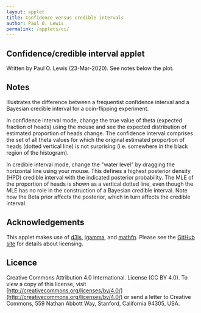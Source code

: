 ```yaml
---
layout: applet
title: Confidence versus credible intervals
author: Paul O. Lewis
permalink: /applets/ci/
---
```

## Confidence/credible interval applet
Written by Paul O. Lewis (23-Mar-2020). See notes below the plot.

<div id="arbitrary"></div>
<div id="details"></div>
<script type="text/javascript">
    // width and height of svg
    var w = 1000;
    var h = 600;
    var padding = 80;

    var confidence_interval = true;
    var CI_left_bound = 0.0;
    var CI_right_bound = 1.0;

    // data and parameters
    var nheads = 25;
    var nflips = 50;
    var mle = 1.0*nheads/nflips;
    var slider_theta = mle;
    var slider_waterlevel = 0.5;
    var prior_a = 1.0;
    var prior_b = 1.0;

    // plotting-related
    var brickred = "#B82E2E";
    var xmax = 1.0;
    var ymax = 1.0;
    var epsilon = 0.001;
    var nsegments = 500;
    var histdata = [];
    var posterior_data = [];
    var credible_interval_data = [];
    var lower_credible = 0.0;
    var upper_credible = 1.0;
    var credible_interval_size = 0.0;

    // axes labels
    var axis_label_height = 12;
    var axis_label_height_pixels = axis_label_height + "px";

    // param labels
    var param_text_height = 18;
    var param_text_height_pixels = param_text_height + "px";

    // Select DIV element already created (see above) to hold SVG
    var plot_div = d3.select("div#arbitrary");

    // Create SVG element
    var svg = plot_div.append("svg")
        .attr("width", w)
        .attr("height", h);

    // Create background rectangle used to capture drag events
    var bounding_rect = svg.append("rect")
        .attr("x", 0)
        .attr("y", 0)
        .attr("width", w)
        .attr("height", h)
        .attr("fill", "white");

    // Function that calculates the probability of y heads in n flips given p
    function likelihood(y, n, p) {
        var ln_coeff = log_gamma(n+1) - log_gamma(y+1) - log_gamma(n-y+1);
        var ln_prob = ln_coeff + y*Math.log(p) + (n-y)*Math.log(1-p);
        return Math.exp(ln_prob);
    }

    // Returns cumulative probability of h >= nheads (assumes q < nheads/nflips)
    function calcRightTail(q) {
        var h = nheads;
        var like = likelihood(h, nflips, q);
        var cumlike = like;
        h += 1;
        while (h <= nflips) {
            like = likelihood(h, nflips, q);
            cumlike += like;
            h += 1;
            }
        return cumlike;
        }

    // Returns cumulative probability of h <= nheads (assumes q > nheads/nflips)
    function calcLeftTail(q) {
        var h = nheads;
        var like = likelihood(h, nflips, q);
        var cumlike = like;
        h -= 1;
        while (h >= 0) {
            like = likelihood(h, nflips, q);
            cumlike += like;
            h -= 1;
            }
        return cumlike;
        }

    // Given bracket provided, find theta value that comes closes to target water level
    function optimizeConfidenceBound(qlow, qhigh, target, right_tail) {
        var qlower = qlow;
        var qhigher = qhigh;
        var q = (qlower + qhigher)/2.0;
        var p = (right_tail ? calcRightTail(q) : calcLeftTail(q));
        var tol = 0.001;
        var niters = 0;
        var max_iters = 100;
        var diff = Math.abs(p - target);
        while (diff > tol) {
            if (right_tail) {
                // choosing q so that right tail area equals target
                if (p < target) {
                    // q too low
                    qlower = q;
                    q = (q + qhigher)/2.0;
                    p = calcRightTail(q);
                    }
                else {
                    // q too high
                    qhigher = q;
                    q = (qlower + q)/2.0;
                    p = calcRightTail(q);
                    }
                diff = Math.abs(p - target);
                }
            else {
                // choosing q so that left tail area equals target
                if (p > target) {
                    // q too low
                    qlower = q;
                    q = (q + qhigher)/2.0;
                    p = calcLeftTail(q);
                    }
                else {
                    // q too high
                    qhigher = q;
                    q = (qlower + q)/2.0;
                    p = calcLeftTail(q);
                    }
                diff = Math.abs(p - target);
                }
            niters++;
            if (niters > max_iters) {
                console.log("^^^^^ niters > max_iters in optimizeConfidenceBound ^^^^^");
                return q;
                }
            }
        return q;
        }

    CI_left_bound = optimizeConfidenceBound(0.0, mle, 0.025, true);
    CI_right_bound = optimizeConfidenceBound(mle, 1.0, 0.025, false);

    // Function that calculates the probability of y heads in n flips given p
    function posterior(y, n, a, b, p) {
        var ln_coeff = log_gamma(n+a+b+1) - log_gamma(y+a+1) - log_gamma(n-y+b+1);
        var ln_prob = ln_coeff + (y+a-1)*Math.log(p) + (n-y+b-1)*Math.log(1-p);
        return Math.exp(ln_prob);
    }

    //ymax = likelihood(0, nflips, epsilon);
    ymax = 1.5*likelihood(nheads, nflips, nheads/nflips);

    // Create scale for X axis
    var xscale = d3.scaleLinear()
        .domain([0, xmax])
        .range([padding, w - padding]);

    // Create scale for Y axis
    var yscale = d3.scaleLinear()
        .domain([0, ymax])
        .range([h - padding, padding]);

    // Create scale for drawing line segments
    var line_scale = d3.scaleBand()
        .domain(d3.range(nsegments+1))
        .range(xscale.domain());

    // Given bracket provided, find theta value that comes closes to target water level
    function optimizeThetaForWaterLevel(qlow, qhigh, target) {
        var qupper = qhigh;
        var pupper = posterior(nheads, nflips, prior_a, prior_b, qupper);
        var qlower = qlow;
        var plower = posterior(nheads, nflips, prior_a, prior_b, qlower);
        var increasing = (pupper > plower ? true : false);
        var decreasing = !increasing;
        var max_iter = 100;
        var tol = 0.0001;
        var q = (qlower + qupper)/2.;
        var p = posterior(nheads, nflips, prior_a, prior_b, q);
        var iter = 0;
        var diff = Math.abs(p - target);
        while (diff > tol) {
            iter += 1;
            if (iter > max_iter) {
                console.log("^^^^^ reached max_iter in optimizeThetaForWaterLevel ^^^^^");
                return {"theta":q, "density":p};
                }
            var optimum_above_q = ((increasing && p < target) || (decreasing && p > target));
            if (optimum_above_q) {
                // optimum above q because (q,qupper) brackets target
                qlower = q;
                q = (q + qupper)/2.;
                p = posterior(nheads, nflips, prior_a, prior_b, q);
                }
            else {
                // optimum below q because (qlower,q) brackets target
                qupper = q;
                q = (qlower + q)/2.;
                p = posterior(nheads, nflips, prior_a, prior_b, q);
                }
            diff = Math.abs(p - target);
            }

        return {"theta":q, "density":p};
        }

    // Function that recalculates the rectangles making up the histogram
    // and lines making up posterior density curve
    function recalcPlotData() {
        if (confidence_interval) {
            histdata = [];
            var cumprob_p = 0.0;
            for (var y = 0; y <= nflips; y++) {
                var p = 1.0*y/nflips;
                var prob_p = likelihood(y, nflips, slider_theta);
                cumprob_p += prob_p;
                histdata.push({'p':p, 'probp':prob_p, 'cumprobp':cumprob_p});
                }
            }
        else {
            posterior_data = [];
            credible_interval_data = [];
            var prev_theta = line_scale(0);
            var prev_density = 0.0;
            var last_included_i = 0;
            for (var i = 1; i < nsegments; i++) {
                var theta = line_scale(i);
                // calculate posterior for theta corresponding to this segment
                var density = posterior(nheads, nflips, prior_a, prior_b, theta);
                posterior_data.push({'x':theta, 'y':density});
                if (density >= slider_waterlevel) {
                    if (credible_interval_data.length == 0) {
                        // first element in credible_interval_data should comes as close as possible to slider_waterlevel
                        var closest = optimizeThetaForWaterLevel(prev_theta, theta, slider_waterlevel);
                        credible_interval_data.push({'x':closest.theta, 'y':0.0});
                        credible_interval_data.push({'x':closest.theta, 'y':closest.density});
                        }
                    else
                        credible_interval_data.push({'x':theta, 'y':density});
                    last_included_i = i;
                    }
                prev_theta = theta;
                prev_density = density;
                }

            if (credible_interval_data.length > 0) {
                // add one more element to credible_interval_data that comes as close as possible to slider_waterlevel
                prev_theta =  line_scale(last_included_i);
                prev_density = posterior(nheads, nflips, prior_a, prior_b, prev_theta);
                theta =  line_scale(last_included_i+1);
                density = posterior(nheads, nflips, prior_a, prior_b, theta);
                closest = optimizeThetaForWaterLevel(prev_theta, theta, slider_waterlevel);
                credible_interval_data.push({'x':closest.theta, 'y':closest.density});
                credible_interval_data.push({'x':closest.theta, 'y':0.0});
            }

            credible_interval_size = 0.0;
            if (credible_interval_data.length > 0) {
                lower_credible = credible_interval_data[0].x;
                upper_credible = credible_interval_data[credible_interval_data.length-1].x;
                credible_interval_size = incBeta(upper_credible, prior_a + nheads, prior_b + nflips - nheads);
                credible_interval_size -= incBeta(lower_credible, prior_a + nheads, prior_b + nflips - nheads);
                }
            }
    }
    recalcPlotData();

    // ###########################################################################
    // ############################## posterior ##################################
    // ###########################################################################

    // Create path representing density curve
    var lineFunc = d3.line()
        .x(function(d) {return xscale(d.x);})
        .y(function(d) {return yscale(d.y);});

    var hpc = svg.append("path")
            .attr("id", "hpc")
            .attr("d", lineFunc(credible_interval_data))
            .attr("fill", "lavender")
            .attr("stroke", "none")
            .style("pointer-events", "none")   // don't want line intercepting drag events
            .attr("visibility", "hidden");

    var posterior_density = svg.append("path")
            .attr("id", "posterior")
            .attr("d", lineFunc(posterior_data))
            .attr("fill", "none")
            .attr("stroke", brickred)
            .attr("stroke-width", 2)
            .style("pointer-events", "none")   // don't want line intercepting drag events
            .attr("visibility", "hidden");

    // ###########################################################################
    // ############################## histogram ##################################
    // ###########################################################################

    var ci_box = svg.append("rect")
        .attr("id", "ci-box")
        .attr("x", xscale(CI_left_bound))
        .attr("y", yscale(ymax))
        .attr("width", xscale(CI_right_bound) - xscale(CI_left_bound))
        .attr("height", yscale(0)- yscale(ymax) )
        .attr("fill", "lavender")
        .style("pointer-events", "none")   // don't want line intercepting drag events
        .attr("visibility", "visible");

    var histogram = svg.append("g")
        .attr("id", "histogram");
    histogram.selectAll("line.histbar")
        .data(histdata)
        .enter()
        .append("line")
        .attr("class","histbar")
        .attr("x1", function(d) {return xscale(d.p);})
        .attr("y1", function(d) {return yscale(0);})
        .attr("x2", function(d) {return xscale(d.p);})
        .attr("y2", function(d) {return yscale(d.probp);})
        .attr("stroke", function(d) {
            var stroke_color = "black";
            if ((d.cumprobp < 0.025) || (d.cumprobp > 0.975))
                stroke_color = brickred;
            return stroke_color;
            })
        .attr("stroke-width", xscale(1./nflips)-xscale(0))
        .style("pointer-events", "none")   // don't want line intercepting drag events
        .attr("visibility", "visible");

    var mle_line = svg.append("line")
        .attr("id", "mle")
        .attr("x1", xscale(mle))
        .attr("y1", yscale(0))
        .attr("x2", xscale(mle))
        .attr("y2", yscale(ymax))
        .attr("stroke", "black")
        .attr("stroke-width", 2)
        .attr("stroke-dasharray", "2,2,2")
        .attr("visibility", "visible");

    var slider_line = svg.append("line")
        .attr("id", "slider")
        .attr("x1", xscale(slider_theta))
        .attr("y1", yscale(0))
        .attr("x2", xscale(slider_theta))
        .attr("y2", yscale(ymax))
        .attr("stroke", "gray")
        .attr("visibility", "visible");

    // ###########################################################################
    // ############################## density ####################################
    // ###########################################################################

    var water_level = svg.append("line")
        .attr("id", "waterlevel")
        .attr("x1", xscale(0))
        .attr("y1", yscale(slider_waterlevel))
        .attr("x2", xscale(1))
        .attr("y2", yscale(slider_waterlevel))
        .attr("stroke", "gray")
        .attr("visibility", "hidden");

    var lower_bound = svg.append("line")
        .attr("id", "lower-bound")
        .attr("x1", xscale(0.5))
        .attr("y1", yscale(0.0))
        .attr("x2", xscale(0.5))
        .attr("y2", yscale(slider_waterlevel))
        .attr("stroke", "gray")
        .attr("visibility", "hidden");

    var upper_bound = svg.append("line")
        .attr("id", "upper-bound")
        .attr("x1", xscale(0.5))
        .attr("y1", yscale(0.0))
        .attr("x2", xscale(0.5))
        .attr("y2", yscale(slider_waterlevel))
        .attr("stroke", "gray")
        .attr("visibility", "hidden");

    // Create text showing current value of slider_theta
    var theta_text = svg.append("text")
        .attr("id", "vtext")
        .attr("x", 0)
        .attr("y", 0)
        .attr("font-family", "Verdana")
        .attr("font-size", param_text_height_pixels)
        .text("theta = " + d3.format(".5f")(slider_theta));
    CenterTextAroundPoint(theta_text, w/2, h - padding/2);

    // Create x axis
    var xaxis = d3.axisBottom(xscale)
        .ticks(5)
        .tickFormat(d3.format(".2f"));

    // Add x axis to svg
    var gxaxis = svg.append("g")
        .attr("id", "xaxis")
        .attr("class", "axis")
        .attr("transform", "translate(0," + (h - padding) + ")")
        .call(xaxis);

    // Style the x-axis
    svg.selectAll('.axis line, .axis path')
        .style('stroke', 'black')
        .style('fill', 'none')
        .style('stroke-width', '1px')
        .style('shape-rendering', 'crispEdges');
    svg.selectAll('g#xaxis g.tick text')
        .style('font-family', 'Helvetica')
        .style('font-size', axis_label_height_pixels);

    // Create y axis
    var yaxis = d3.axisLeft(yscale)
        .ticks(4)
        .tickFormat(d3.format(".2f"));

    // Add y axis to svg
    var gyaxis = svg.append("g")
        .attr("id", "yaxis")
        .attr("class", "axis")
        .attr("transform", "translate(" + padding + ",0)")
        .call(yaxis);

    // Style the y-axis
    svg.selectAll('.axis line, .axis path')
        .style('stroke', 'black')
        .style('fill', 'none')
        .style('stroke-width', '1px')
        .style('shape-rendering', 'crispEdges');
    svg.selectAll('g#xaxis g.tick text')
        .style('font-family', 'Helvetica')
        .style('font-size', axis_label_height_pixels);

    // ###########################################################################
    // ######################## replotting functions #############################
    // ###########################################################################

    function replotCredible() {
        // show MLE, posterior density, hpc, and water_level
        mle_line.attr("visibility", "visible")
            .attr("x1", xscale(mle))
            .attr("x2", xscale(mle));
        posterior_density.attr("visibility", "visible")
            .attr("d", lineFunc(posterior_data));
        hpc.attr("visibility", "visible")
            .attr("d", lineFunc(credible_interval_data));
        water_level.attr("visibility", "visible")
            .attr("y1", yscale(slider_waterlevel))
            .attr("y2", yscale(slider_waterlevel));
        if (credible_interval_data.length > 0) {
            var xleft = credible_interval_data[0].x;
            lower_bound.attr("visibility", "visible")
                .attr("x1", xscale(xleft))
                .attr("x2", xscale(xleft))
                .attr("y2", yscale(slider_waterlevel));
            var xright = credible_interval_data[credible_interval_data.length-1].x;
            upper_bound.attr("visibility", "visible")
                .attr("x1", xscale(xright))
                .attr("x2", xscale(xright))
                .attr("y2", yscale(slider_waterlevel));
            theta_text.text(d3.format(".1f")(100.0*credible_interval_size) + "% credible interval = (" + d3.format(".3f")(xleft) + ", " + d3.format(".3f")(xright) + ")");
            }
        else {
            lower_bound.attr("visibility", "hidden");
            upper_bound.attr("visibility", "hidden");
            theta_text.text("(drag down to create credible interval)");
            }

        // hide histogram
        ci_box.attr("visibility", "hidden");
        histogram.selectAll("line.histbar").attr("visibility", "hidden");

        // hide slider
        slider_line.attr("visibility", "hidden");
        }

    function replotConfidence() {
        mle_line.attr("visibility", "visible")
            .attr("x1", xscale(mle))
            .attr("x2", xscale(mle));
        ci_box.attr("visibility", "visible")
            .attr("x", xscale(CI_left_bound))
            .attr("width", xscale(CI_right_bound) - xscale(CI_left_bound));
        histogram.selectAll("line.histbar")
            .data(histdata)
            .attr("y2", function(d) {return yscale(d.probp);})
            .attr("visibility", "visible")
            .attr("stroke", function(d) {
                var stroke_color = "black";
                if ((d.cumprobp < 0.025) || (d.cumprobp > 0.975))
                    stroke_color = brickred;
                return stroke_color;
                });
        slider_line
            .attr("x1", xscale(slider_theta))
            .attr("x2", xscale(slider_theta));

        // show slider
        slider_line.attr("visibility", "visible");

        // hide posterior density, hpc, and water_level
        posterior_density.attr("visibility", "hidden");
        water_level.attr("visibility", "hidden");
        hpc.attr("visibility", "hidden");
        lower_bound.attr("visibility", "hidden");
        upper_bound.attr("visibility", "hidden");

        // theta_text shows slider_theta value
        theta_text.text("theta = " + d3.format(".3f")(slider_theta) + " confidence interval = (" + d3.format(".3f")(CI_left_bound) + ", " + d3.format(".3f")(CI_right_bound) + ")");
        }

    function replot(refresh_histogram) {
        rescaleXAxis();
        console.log("xscale.domain() = " + xscale.domain());
        rescaleYAxis();
        recalcPlotData();

        if (refresh_histogram) {
            //calcConfidenceInterval();
            CI_left_bound = optimizeConfidenceBound(0.0, mle, 0.025, true);
            CI_right_bound = optimizeConfidenceBound(mle, 1.0, 0.025, false);

            histogram.selectAll("line.histbar").remove();
            histogram.selectAll("line.histbar")
                .data(histdata)
                .enter()
                .append("line")
                .attr("class","histbar")
                .attr("x1", function(d) {return xscale(d.p);})
                .attr("y1", function(d) {return yscale(0);})
                .attr("x2", function(d) {return xscale(d.p);})
                .attr("y2", function(d) {return yscale(d.probp);})
                .attr("stroke", function(d) {
                    var stroke_color = "black";
                    if ((d.cumprobp < 0.025) || (d.cumprobp > 0.975))
                        stroke_color = brickred;
                    return stroke_color;
                    })
                .attr("stroke-width", xscale(1./nflips) - xscale(0))
                .style("pointer-events", "none")   // don't want line intercepting drag events
                .attr("visibility", "visible");
            }
        if (confidence_interval)
            replotConfidence();
        else
            replotCredible();
        }
    replot(false);

    // ###########################################################################
    // ################################# drag ####################################
    // ###########################################################################

    // Create drag behavior
    var x_at_drag_start = null;
    var y_at_drag_start = null;
    var p_at_drag_start = null;
    var w_at_drag_start = null;
    var drag = d3.drag()
        .on("start", function() {
            x_at_drag_start = d3.event.x;
            y_at_drag_start = d3.event.y;
            p_at_drag_start = slider_theta;
            w_at_drag_start = slider_waterlevel;
            d3.event.sourceEvent.stopPropagation();
            d3.select(this).classed("dragging", true);
        })
        .on("drag", function() {
            if (confidence_interval) {
                // Move slider_line by the amount corresponding to the x-component of the drag
                slider_theta = xscale.invert(xscale(slider_theta) + d3.event.dx);
                if (slider_theta <= epsilon)
                    slider_theta = epsilon;
                else if (slider_theta >= 1.0 - epsilon)
                    slider_theta = 1.0 - epsilon;
                }
            else {
                // Move slider_waterlevel by the amount corresponding to the y-component of the drag
                slider_waterlevel = yscale.invert(yscale(slider_waterlevel) + d3.event.dy);
                if (slider_waterlevel <= epsilon)
                    slider_waterlevel = epsilon;
                }
            recalcPlotData();
            replot(false);
        })
        .on("end", function() {
            d3.select(this).classed("dragging", false);
            recalcPlotData();
            replot(false);
        });

    bounding_rect.call(drag);

    // ###########################################################################
    // ############################## controls ###################################
    // ###########################################################################

    // Function that modifies the domain of xscale
    function rescaleXAxis() {
        xmax = (nheads == 5 ? 0.4 : 1.0);
        xscale.domain([0, xmax]);
        gxaxis.call(xaxis);
    }

    // Function that modifies the domain of yscale
    function rescaleYAxis() {
        if (confidence_interval) {
            // just make the yaxis 1.5 times the height of the posterior evaluated at the mle
            ymax = 1.5*likelihood(nheads, nflips, nheads/nflips);
        }
        else {
            // calculate height at peak of posterior density
            if (true) {
                var posterior_mode = 0.5;
                var post_a = prior_a + nheads;
                var post_b = prior_b + nflips - nheads;
                if (post_a > 1 && post_b > 1) {
                   posterior_mode = (post_a - 1)/(post_a + post_b - 2);
                   }
                else if (post_a > post_b) {
                   posterior_mode = 1.0;
                   }
                ymax = posterior(nheads, nflips, prior_a, prior_b, posterior_mode);
                }
            else {
                // just make the yaxis 1.5 tines the height of the posterior evaluated at the mle
                ymax = 1.5*posterior(nheads, nflips, prior_a, prior_b, nheads/nflips);
                }
        }

        if (slider_waterlevel < 0.0)
            slider_waterlevel = ymax;

        // reset domain of yscale
        yscale.domain([0, ymax]);
        gyaxis.call(yaxis);
    }

    var details_div = d3.select("div#details").attr("class", "detailsbox");

    // Prior dropdowns
    var prior_a_choices = ["1", "2", "10", "100"];
    addStringDropdown(details_div, "priora-dropdown", "shape 1", prior_a_choices, 0, function() {
        var selected_index = d3.select(this).property('selectedIndex');
        prior_a = parseFloat(prior_a_choices[selected_index]);
        slider_waterlevel = -1;
        replot(false);
        });
    d3.select("select#priora-dropdown").property("disabled", true);

    var prior_b_choices = ["1", "2", "10", "100"];
    addStringDropdown(details_div, "priorb-dropdown", "shape 2", prior_b_choices, 0, function() {
        var selected_index = d3.select(this).property('selectedIndex');
        prior_b = parseFloat(prior_b_choices[selected_index]);
        slider_waterlevel = -1;
        replot(false);
        });
    d3.select("select#priorb-dropdown").property("disabled", true);

    // Data dropdowns
    var data_choices = ["5/100", "25/50", "50/100"];
    addStringDropdown(details_div, "data-dropdown", "no. heads/no. flips", data_choices, 1, function() {
        var selected_index = d3.select(this).property('selectedIndex');
        var item = data_choices[selected_index];
        if (item == "25/50") {
            nheads = 25;
            nflips = 50;
            }
        else if (item == "50/100") {
            nheads = 50;
            nflips = 100;
            }
        else if (item == "5/100") {
            nheads = 5;
            nflips = 100;
            }
        else {
            nheads = 25;
            nflips = 50;
            };
        mle = 1.0*nheads/nflips;
        slider_theta = mle;
        replot(true);
        });

    // Interval type radio buttons
    addRadioButtons(details_div, "confidence-interval-checkbox", "Confidence interval", ["confidence", "credible"], "confidence", "Interval", function() {
        confidence_interval = ("confidence" == d3.select(this).attr('value'));
        if (confidence_interval) {
            slider_theta = mle;
            d3.select("select#priora-dropdown").property("disabled", true);
            d3.select("select#priorb-dropdown").property("disabled", true);
            }
        else {
            slider_waterlevel = -1;
            d3.select("select#priora-dropdown").property("disabled", false);
            d3.select("select#priorb-dropdown").property("disabled", false);
            }
        replot(true);
        });
</script>

## Notes

Illustrates the difference between a frequentist confidence interval and a Bayesian 
credible interval for a coin-flipping experiment.

In confidence interval mode, change the true value of theta (expected fraction of heads) 
using the mouse and see the expected distribution of estimated proportion of heads change. 
The confidence interval comprises the set of all theta values for which the original estimated
proportion of heads (dotted vertical line) is not surprising (i.e. somewhere in the black 
region of the histogram).

In credible interval mode, change the "water level" by dragging the horizontal line using 
your mouse. This defines a highest posterior density (HPD) credible interval with the
indicated posterior probability. The MLE of the proportion of heads is shown as a vertical
dotted line, even though the MLE has no role in the construction of a Bayesian credible interval.
Note how the Beta prior affects the posterior, which in turn affects the credible interval.

## Acknowledgements

This applet makes use of [d3js](https://d3js.org/), [lgamma](http://picomath.org/javascript/gamma.js.html), and 
[mathfn](https://github.com/AndreasMadsen/mathfn). Please see the 
[GitHub site](https://github.com/molevolworkshop/molevolworkshop.github.io/tree/master/assets/js) 
for details about licensing.

## Licence

Creative Commons Attribution 4.0 International.
License (CC BY 4.0). To view a copy of this license, visit
[http://creativecommons.org/licenses/by/4.0/](http://creativecommons.org/licenses/by/4.0/) or send a letter to Creative Commons, 559
Nathan Abbott Way, Stanford, California 94305, USA.
